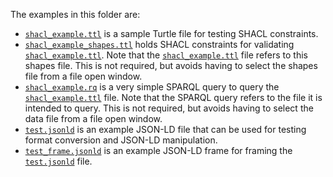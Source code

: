 The examples in this folder are:

* [`shacl_example.ttl`](shacl_example.ttl) is a sample Turtle file for testing SHACL constraints.
* [`shacl_example_shapes.ttl`](shacl_example_shapes.ttl) holds SHACL constraints for validating [`shacl_example.ttl`](shacl_example.ttl). Note that the [`shacl_example.ttl`](shacl_example.ttl) file refers to this shapes file. This is not required, but avoids having to select the shapes file from a file open window.
* [`shacl_example.rq`](shacl_example.rq) is a very simple SPARQL query to query the [`shacl_example.ttl`](shacl_example.ttl) file. Note that the SPARQL query refers to the file it is intended to query. This is not required, but avoids having to select the data file from a file open window.
* [`test.jsonld`](test.jsonld) is an example JSON-LD file that can be used for testing format conversion and JSON-LD manipulation.
* [`test_frame.jsonld`](test_frame.jsonld) is an example JSON-LD frame for framing the [`test.jsonld`](test.jsonld) file.